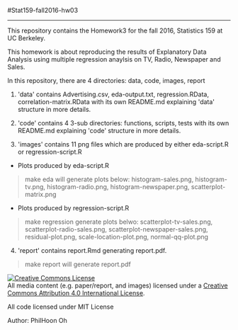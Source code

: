 #Stat159-fall2016-hw03
***

This repository contains the Homework3 for the fall 2016, Statistics 159 at UC Berkeley.

This homework is about reproducing the results of Explanatory Data Analysis using multiple regression anaylsis on TV, Radio, Newspaper and Sales.

In this repository, there are 4 directories: data, code, images, report

1. 'data' contains Advertising.csv, eda-output.txt, regression.RData, correlation-matrix.RData with its own README.md explaining 'data' structure in more details.

2. 'code' contains 4 3-sub directories: functions, scripts, tests with its own README.md explaining 'code' structure in more details.

3. 'images' contains 11 png files which are produced by either eda-script.R or regression-script.R

- Plots produced by eda-script.R
> make eda will generate plots below:
histogram-sales.png, histogram-tv.png, histogram-radio.png, histogram-newspaper.png, scatterplot-matrix.png

- Plots produced by regression-script.R
> make regression generate plots belwo:
scatterplot-tv-sales.png, scatterplot-radio-sales.png, scatterplot-newspaper-sales.png, residual-plot.png, scale-location-plot.png, normal-qq-plot.png  

4. 'report' contains report.Rmd generating report.pdf.
> make report will generate report.pdf


<a rel="license" href="http://creativecommons.org/licenses/by/4.0/"><img alt="Creative Commons License" style="border-width:0" src="https://i.creativecommons.org/l/by/4.0/88x31.png" /></a><br />All media content (e.g. paper/report, and images) licensed under a <a rel="license" href="http://creativecommons.org/licenses/by/4.0/">Creative Commons Attribution 4.0 International License</a>.

All code licensed under MIT License

Author: PhilHoon Oh

